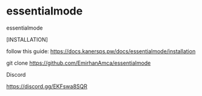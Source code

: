 # essentialmode

essentialmode

[INSTALLATION]

follow this guide: https://docs.kanersps.pw/docs/essentialmode/installation

git clone https://github.com/EmirhanAmca/essentialmode

Discord

https://discord.gg/EKFswa8SQR
